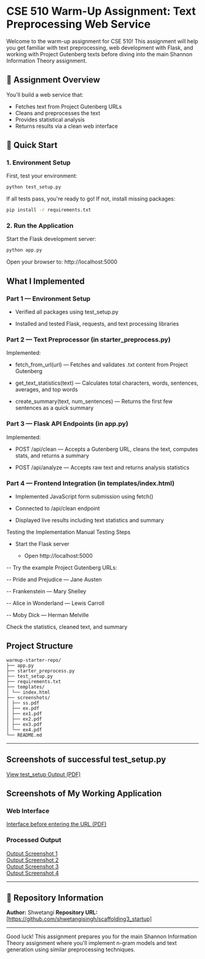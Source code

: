 # CSE 510 Warm-Up Assignment: Text Preprocessing Web Service

Welcome to the warm-up assignment for CSE 510! This assignment will help you get familiar with text preprocessing, web development with Flask, and working with Project Gutenberg texts before diving into the main Shannon Information Theory assignment.

## 🎯 Assignment Overview

You'll build a web service that:
- Fetches text from Project Gutenberg URLs
- Cleans and preprocesses the text
- Provides statistical analysis
- Returns results via a clean web interface

## 🚀 Quick Start

### 1. Environment Setup

First, test your environment:
```bash
python test_setup.py
```

If all tests pass, you're ready to go! If not, install missing packages:
```bash
pip install -r requirements.txt
```

### 2. Run the Application

Start the Flask development server:
```bash
python app.py
```

Open your browser to: http://localhost:5000


## What I Implemented
### Part 1 — Environment Setup

- Verified all packages using test_setup.py

- Installed and tested Flask, requests, and text processing libraries

### Part 2 — Text Preprocessor (in starter_preprocess.py)

Implemented:

- fetch_from_url(url) — Fetches and validates .txt content from Project Gutenberg

- get_text_statistics(text) — Calculates total characters, words, sentences, averages, and top words

- create_summary(text, num_sentences) — Returns the first few sentences as a quick summary

### Part 3 — Flask API Endpoints (in app.py)

Implemented:

- POST /api/clean — Accepts a Gutenberg URL, cleans the text, computes stats, and returns a summary

- POST /api/analyze — Accepts raw text and returns analysis statistics

### Part 4 — Frontend Integration (in templates/index.html)

- Implemented JavaScript form submission using fetch()

- Connected to /api/clean endpoint

- Displayed live results including text statistics and summary

Testing the Implementation
Manual Testing Steps

- Start the Flask server

  - Open http://localhost:5000

-- Try the example Project Gutenberg URLs:

-- Pride and Prejudice — Jane Austen

-- Frankenstein — Mary Shelley

-- Alice in Wonderland — Lewis Carroll

-- Moby Dick — Herman Melville

Check the statistics, cleaned text, and summary

## Project Structure
```
warmup-starter-repo/
├── app.py
├── starter_preprocess.py
├── test_setup.py
├── requirements.txt
├── templates/
│ └── index.html
├── screenshots/
│ ├── ss.pdf
│ ├── ex.pdf
│ ├── ex1.pdf
│ ├── ex2.pdf
│ ├── ex3.pdf
│ └── ex4.pdf
└── README.md
```
---
## Screenshots of successful test_setup.py
[ View test_setup Output (PDF)](screenshots/ss.pdf)

##  Screenshots of My Working Application

### Web Interface
[ Interface before entering the URL (PDF)](screenshots/SS.pdf)

### Processed Output
[ Output Screenshot 1](screenshots/ex1.pdf)  
[ Output Screenshot 2](screenshots/ex2.pdf)  
[ Output Screenshot 3](screenshots/ex3.pdf)  
[ Output Screenshot 4](screenshots/ex4.pdf)




---

## 🔗 Repository Information

**Author:** Shwetangi
**Repository URL:** [https://github.com/shwetangisingh/scaffolding3_startup]

---


Good luck! This assignment prepares you for the main Shannon Information Theory assignment where you'll implement n-gram models and text generation using similar preprocessing techniques.
